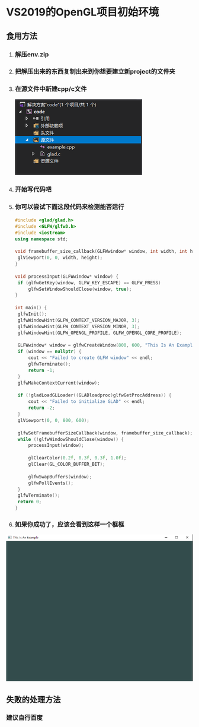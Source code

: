 # VS2019的OpenGL项目初始环境

## 食用方法

1. ### 解压env.zip

2. ### 把解压出来的东西复制出来到你想要建立新project的文件夹

3. ### 在源文件中新建cpp/c文件

   ![1](./screenshots/1.png)

4. ### 开始写代码吧

5. ### 你可以尝试下面这段代码来检测能否运行

   ```c++
   #include <glad/glad.h>
   #include <GLFW/glfw3.h>
   #include <iostream>
   using namespace std;
   
   void framebuffer_size_callback(GLFWwindow* window, int width, int height) {
   	glViewport(0, 0, width, height);
   }
   
   void processInput(GLFWwindow* window) {
   	if (glfwGetKey(window, GLFW_KEY_ESCAPE) == GLFW_PRESS)
   		glfwSetWindowShouldClose(window, true);
   }
   
   int main() {
   	glfwInit();
   	glfwWindowHint(GLFW_CONTEXT_VERSION_MAJOR, 3);
   	glfwWindowHint(GLFW_CONTEXT_VERSION_MINOR, 3);
   	glfwWindowHint(GLFW_OPENGL_PROFILE, GLFW_OPENGL_CORE_PROFILE);
   
   	GLFWwindow* window = glfwCreateWindow(800, 600, "This Is An Example", nullptr, nullptr);
   	if (window == nullptr) {
   		cout << "Failed to create GLFW window" << endl;
   		glfwTerminate();
   		return -1;
   	}
   	glfwMakeContextCurrent(window);
   
   	if (!gladLoadGLLoader((GLADloadproc)glfwGetProcAddress)) {
   		cout << "Failed to initialize GLAD" << endl;
   		return -2;
   	}
   	glViewport(0, 0, 800, 600);
   
   	glfwSetFramebufferSizeCallback(window, framebuffer_size_callback);
   	while (!glfwWindowShouldClose(window)) {
   		processInput(window);
   
   		glClearColor(0.2f, 0.3f, 0.3f, 1.0f);
   		glClear(GL_COLOR_BUFFER_BIT);
   
   		glfwSwapBuffers(window);
   		glfwPollEvents();
   	}
   	glfwTerminate();
   	return 0;
   }
   ```

6. ### 如果你成功了，应该会看到这样一个框框

![2](./screenshots/2.png)



## 失败的处理方法

### 建议自行百度
